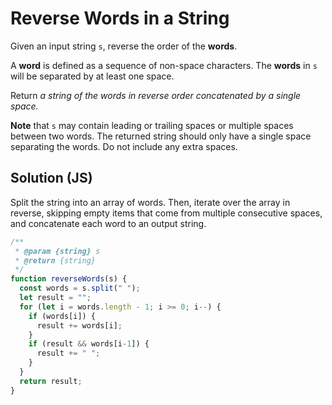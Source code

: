 # Reverse Words in a String

Given an input string `s`, reverse the order of the **words**.

A **word** is defined as a sequence of non-space characters. The **words** in `s` will be separated by at least one space.

Return _a string of the words in reverse order concatenated by a single space._

**Note** that `s` may contain leading or trailing spaces or multiple spaces between two words. The returned string should only have a single space separating the words. Do not include any extra spaces.

## Solution (JS)
Split the string into an array of words. Then, iterate over the array in reverse, skipping empty items that come from multiple consecutive spaces, and concatenate each word to an output string.
```js
/**
 * @param {string} s
 * @return {string}
 */
function reverseWords(s) {
  const words = s.split(" ");
  let result = "";
  for (let i = words.length - 1; i >= 0; i--) {
    if (words[i]) {
      result += words[i];
    }
    if (result && words[i-1]) {
      result += " ";
    }
  }
  return result;
}
```
